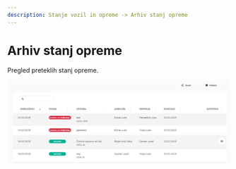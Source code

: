 ```yaml
---
description: Stanje vozil in opreme -> Arhiv stanj opreme
---
```


# Arhiv stanj opreme

Pregled preteklih stanj opreme.

![](../.gitbook/assets/Stanje_Arhiv_stanj_opreme_pogled.PNG)
